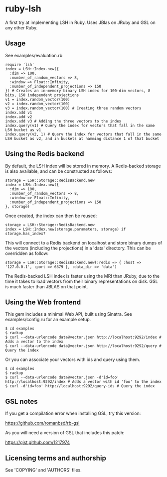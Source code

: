 ruby-lsh
========

A first try at implementing LSH in Ruby. Uses JBlas on JRuby and GSL on any other Ruby.

Usage
-----

See examples/evaluation.rb

    require 'lsh'
    index = LSH::Index.new({
      :dim => 100, 
      :number_of_random_vectors => 8, 
      :window => Float::Infinity, 
      :number_of_independent_projections => 150
    }) # Creates an in-memory binary LSH index for 100-dim vectors, 8 bits, 150 independent projections
    v1 = index.random_vector(100)
    v2 = index.random_vector(100)
    v3 = index.random_vector(100) # Creating three random vectors
    index.add v1
    index.add v2
    index.add v3 # Adding the three vectors to the index
    index.query(v1) # Query the index for vectors that fall in the same LSH bucket as v1
    index.query(v2, 1) # Query the index for vectors that fall in the same LSH bucket as v2, and in buckets at hamming distance 1 of that bucket


Using the Redis backend
-----------------------

By default, the LSH index will be stored in memory. A Redis-backed storage is also available, and can
be constructed as follows:

    storage = LSH::Storage::RedisBackend.new
    index = LSH::Index.new({
      :dim => 100,
      :number_of_random_vectors => 8,
      :window => Float::Infinity,
      :number_of_independent_projections => 150
    }, storage)

Once created, the index can then be reused:

    storage = LSH::Storage::RedisBackend.new
    index = LSH::Index.new(storage.parameters, storage) if storage.has_index?

This will connect to a Redis backend on localhost and store binary dumps of the vectors (including the projections) in a 'data' directory.
This can be overridden as follow:

    storage = LSH::Storage::RedisBackend.new(:redis => { :host => '127.0.0.1', :port => 6379 }, :data_dir => 'data')

The Redis-backed LSH index is faster using the MRI than JRuby, due to the time it takes to load vectors from their
binary representations on disk. GSL is much faster than JBLAS on that point.


Using the Web frontend
----------------------

This gem includes a minimal Web API, built using Sinatra. See examples/config.ru for an example setup.

    $ cd examples
    $ rackup
    $ curl --data-urlencode data@vector.json http://localhost:9292/index # Adds a vector to the index
    $ curl --data-urlencode data@vector.json http://localhost:9292/query # Query the index

Or you can associate your vectors with ids and query using them.

    $ cd examples
    $ rackup
    $ curl --data-urlencode data@vector.json -d'id=foo' http://localhost:9292/index # Adds a vector with id 'foo' to the index
    $ curl -d'id=foo' http://localhost:9292/query-ids # Query the index

GSL notes
---------

If you get a compilation error when installing GSL, try this version:

  https://github.com/romanbsd/rb-gsl

As you will need a version of GSL that includes this patch:

  https://gist.github.com/1217974

Licensing terms and authorship
------------------------------

See 'COPYING' and 'AUTHORS' files.
